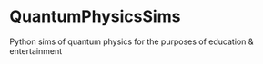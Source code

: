 # QuantumPhysicsSims
Python sims of quantum physics for the purposes of education &amp; entertainment
